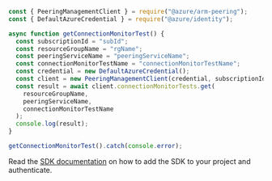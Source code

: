 ```javascript
const { PeeringManagementClient } = require("@azure/arm-peering");
const { DefaultAzureCredential } = require("@azure/identity");

async function getConnectionMonitorTest() {
  const subscriptionId = "subId";
  const resourceGroupName = "rgName";
  const peeringServiceName = "peeringServiceName";
  const connectionMonitorTestName = "connectionMonitorTestName";
  const credential = new DefaultAzureCredential();
  const client = new PeeringManagementClient(credential, subscriptionId);
  const result = await client.connectionMonitorTests.get(
    resourceGroupName,
    peeringServiceName,
    connectionMonitorTestName
  );
  console.log(result);
}

getConnectionMonitorTest().catch(console.error);
```

Read the [SDK documentation](https://github.com/Azure/azure-sdk-for-js/blob/%40azure%2Farm-peering_2.0.1/sdk/peering/arm-peering/README.md) on how to add the SDK to your project and authenticate.
